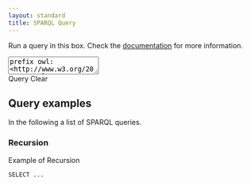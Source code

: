 ```yaml
---
layout: standard
title: SPARQL Query
---
```


Run a query in this box. Check the [documentation](docs) for more information.

<textarea id="mirror" data-lang="sparql-query">
prefix owl:<http://www.w3.org/2002/07/owl#>
prefix rdf:<http://www.w3.org/1999/02/22-rdf-syntax-ns#>
prefix rdfs:<http://www.w3.org/2000/01/rdf-schema#>
prefix woc:<http://rdf.webofcode.org/woc/>
prefix dbpedia:<http://dbpedia.org/resource/>
prefix woc:<http://rdf.webofcode.org/woc/>


SELECT *
FROM <http://data.codeontology.org/graph/jdk8>
WHERE {
 ?class a  woc:Class.
  ?method woc:declaredBy ?class.
  ?method a woc:Method.
  filter( regex(str(?method), "math"))
  ?method rdf:comment ?description.
}
LIMIT 10
</textarea>

<div class="buttons">
	<a id="query" class="btn btn-primary">Query</a>
	<a id="clear" class="btn btn-info">Clear</a>
</div>

<div id="output"></div>

## Query examples
In the following a list of SPARQL queries.

### Recursion
Example of Recursion

```
SELECT ...
```



